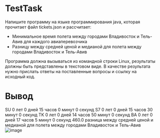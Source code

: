 # TestTask
Напишите программу на языке программирования java, которая прочитает файл tickets.json и рассчитает:
- Минимальное время полета между городами Владивосток и Тель-Авив для каждого авиаперевозчика
- Разницу между средней ценой  и медианой для полета между городами  Владивосток и Тель-Авив

Программа должна вызываться из командной строки Linux, результаты должны быть представлены в текстовом виде. 
В качестве результата нужно прислать ответы на поставленные вопросы и ссылку на исходный код.

# Вывод
SU 0 лет 0 дней 15 часов 0 минут 0 секунд
S7 0 лет 0 дней 15 часов 30 минут 0 секунд
TK 0 лет 0 дней 14 часов 50 минут 0 секунд
BA 0 лет 0 дней 17 часов 5 минут 0 секунд
460.0 разница между средней ценой  и медианой для полета между городами  Владивосток и Тель-Авив
![image](https://github.com/Muhametgaleev/TestTask/assets/99796823/6da30f97-cee7-4b35-8bbb-b23866d046f3)

